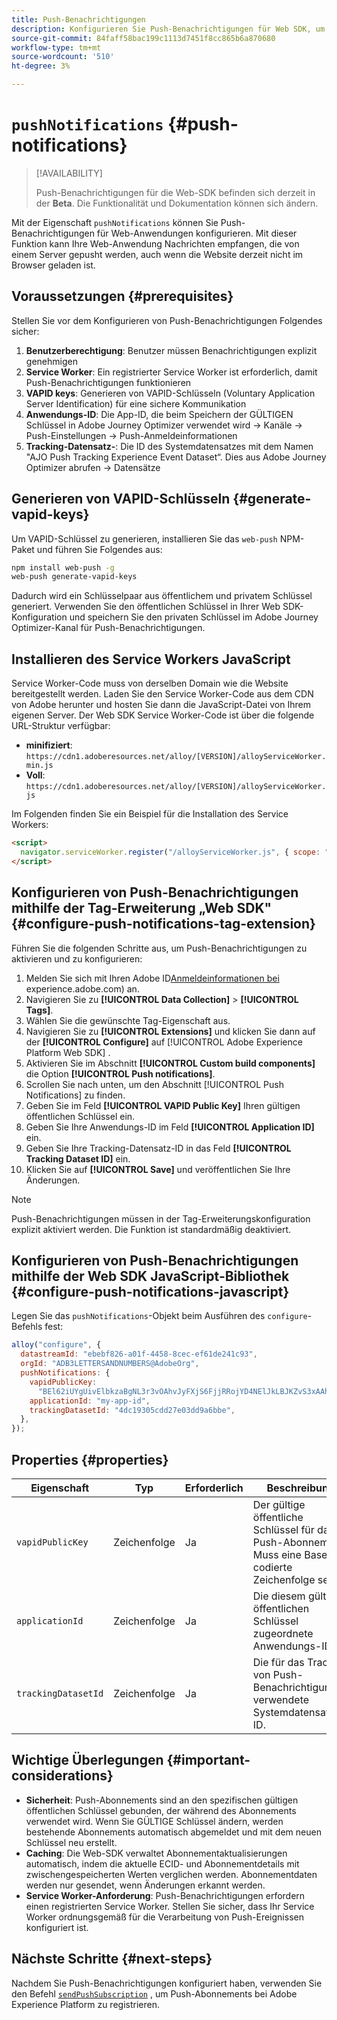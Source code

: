 ```yaml
---
title: Push-Benachrichtigungen
description: Konfigurieren Sie Push-Benachrichtigungen für Web SDK, um browserbasiertes Push-Messaging zu aktivieren.
source-git-commit: 84faff58bac199c1113d7451f8cc865b6a870680
workflow-type: tm+mt
source-wordcount: '510'
ht-degree: 3%

---
```



# `pushNotifications` {#push-notifications}

>[!AVAILABILITY]
>
> Push-Benachrichtigungen für die Web-SDK befinden sich derzeit in der **Beta**. Die Funktionalität und Dokumentation können sich ändern.

Mit der Eigenschaft `pushNotifications` können Sie Push-Benachrichtigungen für Web-Anwendungen konfigurieren. Mit dieser Funktion kann Ihre Web-Anwendung Nachrichten empfangen, die von einem Server gepusht werden, auch wenn die Website derzeit nicht im Browser geladen ist.

## Voraussetzungen {#prerequisites}

Stellen Sie vor dem Konfigurieren von Push-Benachrichtigungen Folgendes sicher:

1. **Benutzerberechtigung**: Benutzer müssen Benachrichtigungen explizit genehmigen
2. **Service Worker**: Ein registrierter Service Worker ist erforderlich, damit Push-Benachrichtigungen funktionieren
3. **VAPID keys**: Generieren von VAPID-Schlüsseln (Voluntary Application Server Identification) für eine sichere Kommunikation
4. **Anwendungs-ID**: Die App-ID, die beim Speichern der GÜLTIGEN Schlüssel in Adobe Journey Optimizer verwendet wird -> Kanäle -> Push-Einstellungen -> Push-Anmeldeinformationen
5. **Tracking-Datensatz-**: Die ID des Systemdatensatzes mit dem Namen &quot;AJO Push Tracking Experience Event Dataset“. Dies aus Adobe Journey Optimizer abrufen -> Datensätze

## Generieren von VAPID-Schlüsseln {#generate-vapid-keys}

Um VAPID-Schlüssel zu generieren, installieren Sie das `web-push` NPM-Paket und führen Sie Folgendes aus:

```bash
npm install web-push -g
web-push generate-vapid-keys
```

Dadurch wird ein Schlüsselpaar aus öffentlichem und privatem Schlüssel generiert. Verwenden Sie den öffentlichen Schlüssel in Ihrer Web SDK-Konfiguration und speichern Sie den privaten Schlüssel im Adobe Journey Optimizer-Kanal für Push-Benachrichtigungen.

## Installieren des Service Workers JavaScript

Service Worker-Code muss von derselben Domain wie die Website bereitgestellt werden. Laden Sie den Service Worker-Code aus dem CDN von Adobe herunter und hosten Sie dann die JavaScript-Datei von Ihrem eigenen Server. Der Web SDK Service Worker-Code ist über die folgende URL-Struktur verfügbar:

- **minifiziert**: `https://cdn1.adoberesources.net/alloy/[VERSION]/alloyServiceWorker.min.js`
- **Voll**: `https://cdn1.adoberesources.net/alloy/[VERSION]/alloyServiceWorker.js`

Im Folgenden finden Sie ein Beispiel für die Installation des Service Workers:

```html
<script>
  navigator.serviceWorker.register("/alloyServiceWorker.js", { scope: "/" });
</script>
```

## Konfigurieren von Push-Benachrichtigungen mithilfe der Tag-Erweiterung „Web SDK&quot; {#configure-push-notifications-tag-extension}

Führen Sie die folgenden Schritte aus, um Push-Benachrichtigungen zu aktivieren und zu konfigurieren:

1. Melden Sie sich mit Ihren Adobe ID[Anmeldeinformationen bei ](https://experience.adobe.com)experience.adobe.com) an.
1. Navigieren Sie zu **[!UICONTROL Data Collection]** > **[!UICONTROL Tags]**.
1. Wählen Sie die gewünschte Tag-Eigenschaft aus.
1. Navigieren Sie zu **[!UICONTROL Extensions]** und klicken Sie dann auf der **[!UICONTROL Configure]** auf [!UICONTROL Adobe Experience Platform Web SDK] .
1. Aktivieren Sie im Abschnitt **[!UICONTROL Custom build components]** die Option **[!UICONTROL Push notifications]**.
1. Scrollen Sie nach unten, um den Abschnitt [!UICONTROL Push Notifications] zu finden.
1. Geben Sie im Feld **[!UICONTROL VAPID Public Key]** Ihren gültigen öffentlichen Schlüssel ein.
1. Geben Sie Ihre Anwendungs-ID im Feld **[!UICONTROL Application ID]** ein.
1. Geben Sie Ihre Tracking-Datensatz-ID in das Feld **[!UICONTROL Tracking Dataset ID]** ein.
1. Klicken Sie auf **[!UICONTROL Save]** und veröffentlichen Sie Ihre Änderungen.

>[!NOTE]
>
> Push-Benachrichtigungen müssen in der Tag-Erweiterungskonfiguration explizit aktiviert werden. Die Funktion ist standardmäßig deaktiviert.

## Konfigurieren von Push-Benachrichtigungen mithilfe der Web SDK JavaScript-Bibliothek {#configure-push-notifications-javascript}

Legen Sie das `pushNotifications`-Objekt beim Ausführen des `configure`-Befehls fest:

```js
alloy("configure", {
  datastreamId: "ebebf826-a01f-4458-8cec-ef61de241c93",
  orgId: "ADB3LETTERSANDNUMBERS@AdobeOrg",
  pushNotifications: {
    vapidPublicKey:
      "BEl62iUYgUivElbkzaBgNL3r3vOAhvJyFXjS6FjjRRojYD4NElJkLBJKZvS3xAAh4_gE3WnMaZNu_KGP4jAQlJz",
    applicationId: "my-app-id",
    trackingDatasetId: "4dc19305cdd27e03dd9a6bbe",
  },
});
```

## Properties {#properties}

| Eigenschaft | Typ | Erforderlich | Beschreibung |
|---------|----|---------|-----------|
| `vapidPublicKey` | Zeichenfolge | Ja | Der gültige öffentliche Schlüssel für das Push-Abonnement. Muss eine Base64-codierte Zeichenfolge sein. |
| `applicationId` | Zeichenfolge | Ja | Die diesem gültigen öffentlichen Schlüssel zugeordnete Anwendungs-ID. |
| `trackingDatasetId` | Zeichenfolge | Ja | Die für das Tracking von Push-Benachrichtigungen verwendete Systemdatensatz-ID. |

## Wichtige Überlegungen {#important-considerations}

- **Sicherheit**: Push-Abonnements sind an den spezifischen gültigen öffentlichen Schlüssel gebunden, der während des Abonnements verwendet wird. Wenn Sie GÜLTIGE Schlüssel ändern, werden bestehende Abonnements automatisch abgemeldet und mit dem neuen Schlüssel neu erstellt.
- **Caching**: Die Web-SDK verwaltet Abonnementaktualisierungen automatisch, indem die aktuelle ECID- und Abonnementdetails mit zwischengespeicherten Werten verglichen werden. Abonnementdaten werden nur gesendet, wenn Änderungen erkannt werden.
- **Service Worker-Anforderung**: Push-Benachrichtigungen erfordern einen registrierten Service Worker. Stellen Sie sicher, dass Ihr Service Worker ordnungsgemäß für die Verarbeitung von Push-Ereignissen konfiguriert ist.

## Nächste Schritte {#next-steps}

Nachdem Sie Push-Benachrichtigungen konfiguriert haben, verwenden Sie den Befehl [`sendPushSubscription`](../sendpushsubscription.md) , um Push-Abonnements bei Adobe Experience Platform zu registrieren.
